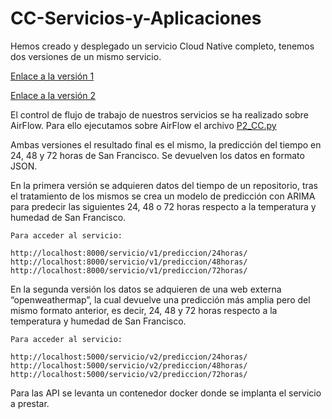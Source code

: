 # CC-Servicios-y-Aplicaciones

Hemos creado y desplegado un servicio Cloud Native completo, tenemos dos versiones de un mismo servicio.

[Enlace a la versión 1](https://github.com/mati3/CC-Servicios-y-Aplicaciones/tree/v1)

[Enlace a la versión 2](https://github.com/mati3/CC-Servicios-y-Aplicaciones/tree/v2)

El control de flujo de trabajo de nuestros servicios se ha realizado sobre AirFlow. Para ello ejecutamos sobre AirFlow el archivo [P2_CC.py](P2_CC.py)

Ambas versiones el resultado final es el mismo, la predicción del tiempo en 24, 48 y 72 horas de San Francisco. Se devuelven los datos en formato JSON.

En la primera versión se adquieren datos del tiempo de un repositorio, tras el tratamiento de los mismos se crea un modelo de predicción con ARIMA para predecir las siguientes 24, 48 o 72 horas respecto a la temperatura y humedad de San Francisco.

    Para acceder al servicio:

    http://localhost:8000/servicio/v1/prediccion/24horas/
    http://localhost:8000/servicio/v1/prediccion/48horas/
    http://localhost:8000/servicio/v1/prediccion/72horas/

En la segunda versión los datos se adquieren de una web externa “openweathermap”, la cual devuelve una predicción más amplia pero del mismo formato anterior, es decir, 24, 48 y 72 horas respecto a la temperatura y humedad de San Francisco.

    Para acceder al servicio:
    
    http://localhost:5000/servicio/v2/prediccion/24horas/
    http://localhost:5000/servicio/v2/prediccion/48horas/
    http://localhost:5000/servicio/v2/prediccion/72horas/

Para las API se levanta un contenedor docker donde se implanta el servicio a prestar.

